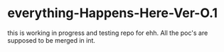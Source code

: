 # everything-Happens-Here-Ver-O.1
this is working in progress and testing repo for ehh. All the poc's are supposed to be merged in int.
